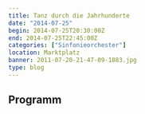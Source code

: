```yaml
---
title: Tanz durch die Jahrhunderte
date: "2014-07-25"
begin: 2014-07-25T20:30:00Z
end: 2014-07-25T22:45:00Z
categories: ["Sinfonieorchester"]
location: Marktplatz
banner: 2011-07-20-21-47-09-1883.jpg
type: blog
---
```

## Programm


